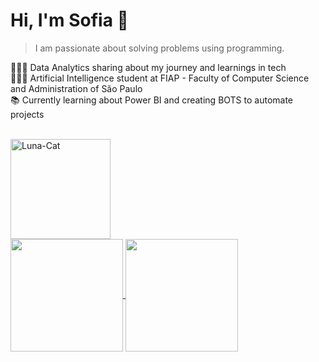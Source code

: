 <h1 align="left">Hi, I'm Sofia 👋</h1>

> I am passionate about solving problems using programming.

<p align="left">👩🏻‍💻 Data Analytics sharing about my journey and learnings in tech<br>👩🏻‍🎓 Artificial Intelligence student at FIAP - Faculty of Computer Science and Administration of São Paulo <br>📚 Currently learning about Power BI and creating BOTS to automate projects</p>

<div style="display": inline_block"><br>
<img height=160 align="center" alt="Luna-Cat" src="https://github.com/user-attachments/assets/a8ef2984-35a8-4769-b73e-20551c5a5a6f">
</div>

<a href="https://github.com/sofiabns/github-readme-stats">
  <img height=180 align="center" src="https://github-readme-stats.vercel.app/api?username=sofiabns&theme=radical" />
</a>
<a href="https://github.com/anuraghazra/convoychat">
  <img height=180 align="center" src="https://github-readme-stats.vercel.app/api/top-langs?username=sofiabns&layout=compact&theme=radical&langs_count=8&card_width=320" />
</a>



###

